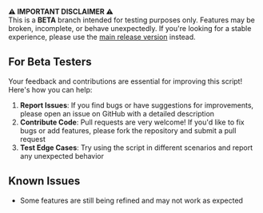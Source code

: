  **⚠️ IMPORTANT DISCLAIMER ⚠️**  
This is a **BETA** branch intended for testing purposes only. Features may be broken, incomplete, or behave unexpectedly. If you're looking for a stable experience, please use the [main release version](https://www.torn.com/forums.php#/p=threads&f=67&t=16451791&b=0&a=0) instead.

## For Beta Testers

Your feedback and contributions are essential for improving this script! Here's how you can help:

1. **Report Issues**: If you find bugs or have suggestions for improvements, please open an issue on GitHub with a detailed description
2. **Contribute Code**: Pull requests are very welcome! If you'd like to fix bugs or add features, please fork the repository and submit a pull request
3. **Test Edge Cases**: Try using the script in different scenarios and report any unexpected behavior

## Known Issues

- Some features are still being refined and may not work as expected
